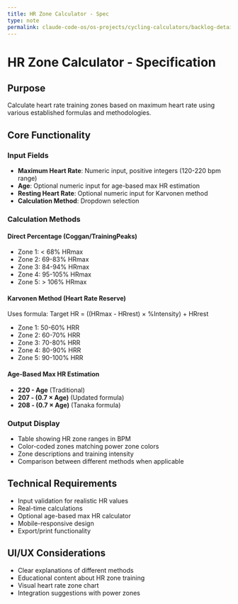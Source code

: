 ```yaml
---
title: HR Zone Calculator - Spec
type: note
permalink: claude-code-os/os-projects/cycling-calculators/backlog-details/hr-zone-calculator-spec
---
```


# HR Zone Calculator - Specification

## Purpose
Calculate heart rate training zones based on maximum heart rate using various established formulas and methodologies.

## Core Functionality
### Input Fields
- **Maximum Heart Rate**: Numeric input, positive integers (120-220 bpm range)
- **Age**: Optional numeric input for age-based max HR estimation
- **Resting Heart Rate**: Optional numeric input for Karvonen method
- **Calculation Method**: Dropdown selection

### Calculation Methods

#### Direct Percentage (Coggan/TrainingPeaks)
- Zone 1: < 68% HRmax
- Zone 2: 69-83% HRmax
- Zone 3: 84-94% HRmax  
- Zone 4: 95-105% HRmax
- Zone 5: > 106% HRmax

#### Karvonen Method (Heart Rate Reserve)
Uses formula: Target HR = ((HRmax - HRrest) × %Intensity) + HRrest
- Zone 1: 50-60% HRR
- Zone 2: 60-70% HRR
- Zone 3: 70-80% HRR
- Zone 4: 80-90% HRR
- Zone 5: 90-100% HRR

#### Age-Based Max HR Estimation
- **220 - Age** (Traditional)
- **207 - (0.7 × Age)** (Updated formula)
- **208 - (0.7 × Age)** (Tanaka formula)

### Output Display
- Table showing HR zone ranges in BPM
- Color-coded zones matching power zone colors
- Zone descriptions and training intensity
- Comparison between different methods when applicable

## Technical Requirements
- Input validation for realistic HR values
- Real-time calculations
- Optional age-based max HR calculator
- Mobile-responsive design
- Export/print functionality

## UI/UX Considerations
- Clear explanations of different methods
- Educational content about HR zone training
- Visual heart rate zone chart
- Integration suggestions with power zones